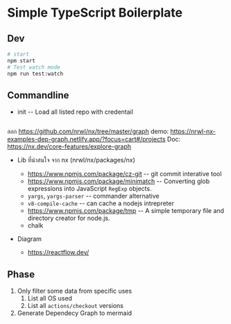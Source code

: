 # Simple TypeScript Boilerplate

## Dev 
```bash
# start
npm start
# Test watch mode
npm run test:watch
```

## Commandline

- init -- Load all listed repo with credentail

```mermaid

```

ลอก https://github.com/nrwl/nx/tree/master/graph
demo: https://nrwl-nx-examples-dep-graph.netlify.app/?focus=cart#/projects
Doc: https://nx.dev/core-features/explore-graph


- Lib ที่น่าสนใจ จาก nx (nrwl/nx/packages/nx)
  - https://www.npmjs.com/package/cz-git -- git commit interative tool
  - https://www.npmjs.com/package/minimatch -- Converting glob expressions into JavaScript `RegExp` objects.
  - `yargs`, `yargs-parser` -- commander alternative
  - `v8-compile-cache` -- can cache a nodejs intrepreter
  - https://www.npmjs.com/package/tmp -- A simple temporary file and directory creator for node.js.
  - chalk

- Diagram
  - https://reactflow.dev/

## Phase
1. Only filter some data from specific uses
   1. List all OS used
   2. List all `actions/checkout` versions
2. Generate Dependecy Graph to mermaid